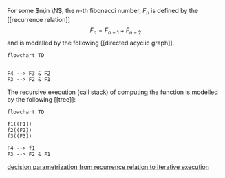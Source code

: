 
For some $n\in \N$, the $n$-th fibonacci number, $F_{n}$ is defined by the [[recurrence relation]] $$F_{n} = F_{n-1} +F_{n-2}$$
and is modelled by the following [[directed acyclic graph]].

```mermaid
flowchart TD


F4 --> F3 & F2
F3 --> F2 & F1
```

The recursive execution (call stack) of computing the function is modelled by the following [[tree]]:

```mermaid
flowchart TD

f1((F1))
f2((F2))
f3((F3))

F4 --> f1
F3 --> F2 & F1

```




[decision parametrization](https://www.youtube.com/watch?v=gK8KmTDtX8E)
[from recurrence relation to iterative execution](https://www.youtube.com/watch?v=NA7u5GTh6fw)
